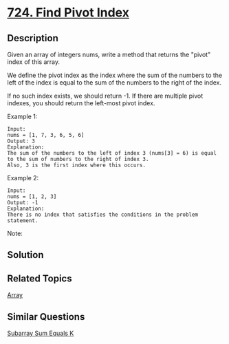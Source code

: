 # [724. Find Pivot Index](https://leetcode.com/problems/find-pivot-index)

## Description

Given an array of integers nums, write a method that returns the "pivot" index of this array.

We define the pivot index as the index where the sum of the numbers to the left of the index is equal to the sum of the numbers to the right of the index.

If no such index exists, we should return -1. If there are multiple pivot indexes, you should return the left-most pivot index.

Example 1:

```
Input: 
nums = [1, 7, 3, 6, 5, 6]
Output: 3
Explanation: 
The sum of the numbers to the left of index 3 (nums[3] = 6) is equal to the sum of numbers to the right of index 3.
Also, 3 is the first index where this occurs.
```



Example 2:

```
Input: 
nums = [1, 2, 3]
Output: -1
Explanation: 
There is no index that satisfies the conditions in the problem statement.
```



Note:



## Solution



## Related Topics

[Array](https://leetcode.com/tag/array/) 

## Similar Questions

[Subarray Sum Equals K](https://leetcode.com/problems/subarray-sum-equals-k/)
